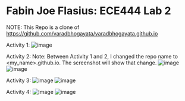 # Fabin Joe Flasius: ECE444 Lab 2
NOTE: This Repo is a clone of https://github.com/varadbhogayata/varadbhogayata.github.io

Activity 1:
![image](https://github.com/fabinjoe/ECE444-F2023-Lab2/assets/66658906/f1bfcdbc-a502-4182-bd99-191d4784f523)

Activity 2:
Note: Between Activity 1 and 2, I changed the repo name to <my_name>.github.io. The screenshot will show that change.
![image](https://github.com/fabinjoe/fabinjoe.github.io/assets/66658906/15f1069e-1805-44c9-b4b3-41387f242d8b)
![image](https://github.com/fabinjoe/fabinjoe.github.io/assets/66658906/d430dfa1-2b3c-4d0c-8b4e-a14233d61e97)

Activity 3:
![image](https://github.com/fabinjoe/fabinjoe.github.io/assets/66658906/3bf9e9a0-6850-4c46-b7b6-f5e1cd85d225)
![image](https://github.com/fabinjoe/fabinjoe.github.io/assets/66658906/436017af-f5f1-4c5e-a8cb-406d8c928c45)

Activity 4:
![image](https://github.com/fabinjoe/fabinjoe.github.io/assets/66658906/c8c0240d-bca4-4ed1-86ab-32d49a9a060f)
![image](https://github.com/fabinjoe/fabinjoe.github.io/assets/66658906/7262bbc0-caf6-4a76-bb47-ecc58e3df187)
